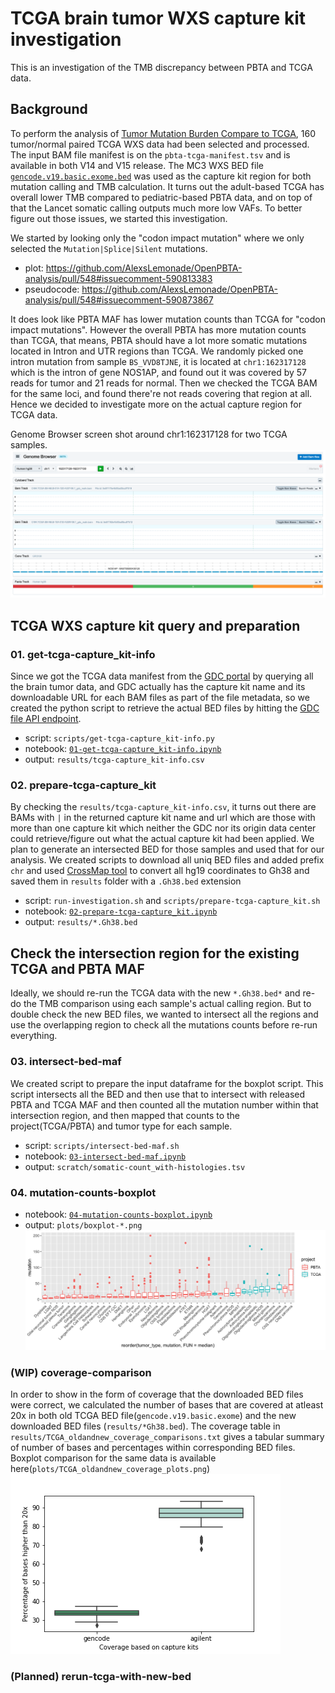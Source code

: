 # TCGA brain tumor WXS capture kit investigation
This is an investigation of the TMB discrepancy between PBTA and TCGA data. 

## Background
To perform the analysis of [Tumor Mutation Burden Compare to TCGA](https://github.com/AlexsLemonade/OpenPBTA-analysis/tree/master/analyses/tmb-compare-tcga), 160 tumor/normal paired TCGA WXS data had been selected and processed. The input BAM file manifest is on the `pbta-tcga-manifest.tsv` and is available in both V14 and V15 release. The MC3 WXS BED file [`gencode.v19.basic.exome.bed`](https://gdc.cancer.gov/about-data/publications/mc3-2017) was used as the capture kit region for both mutation calling and TMB calculation. It turns out the adult-based TCGA has overall lower TMB compared to pediatric-based PBTA data, and on top of that the Lancet somatic calling outputs much more low VAFs. To better figure out those issues, we started this investigation.

We started by looking only the "codon impact mutation" where we only selected the `Mutation|Splice|Silent` mutations.
- plot: https://github.com/AlexsLemonade/OpenPBTA-analysis/pull/548#issuecomment-590813383
- pseudocode: https://github.com/AlexsLemonade/OpenPBTA-analysis/pull/548#issuecomment-590873867

It does look like PBTA MAF has lower mutation counts than TCGA for "codon impact mutations". However the overall PBTA has more mutation counts than TCGA, that means, PBTA should have a lot more somatic mutations located in Intron and UTR regions than TCGA. We randomly picked one intron mutation from sample `BS_VVD8TJNE`, it is located at `chr1:162317128` which is the intron of gene NOS1AP, and found out it was covered by 57 reads for tumor and 21 reads for normal. Then we checked the TCGA BAM for the same loci, and found there're not reads covering that region at all. Hence we decided to investigate more on the actual capture region for TCGA data.

Genome Browser screen shot around chr1:162317128 for two TCGA samples.
![](./plots/screen-shot-genome-browser-tcga-gencode.png)

## TCGA WXS capture kit query and preparation
### 01. get-tcga-capture_kit-info
Since we got the TCGA data manifest from the [GDC portal](https://portal.gdc.cancer.gov/) by querying all the brain tumor data, and GDC actually has the capture kit name and its downloadable URL for each BAM files as part of the file metadata, so we created the python script to retrieve the actual BED files by hitting the [GDC file API endpoint](https://docs.gdc.cancer.gov/API/Users_Guide/Search_and_Retrieval/).

- script: `scripts/get-tcga-capture_kit-info.py`
- notebook: [`01-get-tcga-capture_kit-info.ipynb`](./notebooks/01-get-tcga-capture_kit-info.ipynb)
- output: `results/tcga-capture_kit-info.csv`

### 02. prepare-tcga-capture_kit
By checking the `results/tcga-capture_kit-info.csv`, it turns out there are BAMs with `|` in the returned capture kit name and url which are those with more than one capture kit which neither the GDC nor its origin data center could retrieve/figure out what the actual capture kit had been applied. We plan to generate an intersected BED for those samples and used that for our analysis. We created scripts to download all uniq BED files and added prefix `chr` and used [CrossMap tool](http://crossmap.sourceforge.net/) to convert all hg19 coordinates to Gh38 and saved them in  `results` folder with a `.Gh38.bed` extension

- script: `run-investigation.sh` and `scripts/prepare-tcga-capture_kit.sh`
- notebook: [`02-prepare-tcga-capture_kit.ipynb`](./notebooks/02-prepare-tcga-capture_kit.ipynb)
- output: `results/*.Gh38.bed`

## Check the intersection region for the existing TCGA and PBTA MAF
Ideally, we should re-run the TCGA data with the new `*.Gh38.bed*` and re-do the TMB comparison using each sample's actual calling region. But to double check the new BED files, we wanted to intersect all the regions and use the overlapping region to check all the mutations counts before re-run everything.
### 03. intersect-bed-maf
We created script to prepare the input dataframe for the boxplot script. This script intersects all the BED and then use that to intersect with released PBTA and TCGA MAF and then counted all the mutation number within that intersection region, and then mapped that counts to the project(TCGA/PBTA) and tumor type for each sample.
- script: `scripts/intersect-bed-maf.sh`
- notebook: [`03-intersect-bed-maf.ipynb`](./notebooks/03-intersect-bed-maf.ipynb)
- output: `scratch/somatic-count_with-histologies.tsv`

### 04. mutation-counts-boxplot
- notebook: [`04-mutation-counts-boxplot.ipynb`](./notebooks/04-mutation-counts-boxplot.ipynb)
- output: `plots/boxplot-*.png`
![](plots/boxplot-strelka2.png)

### (WIP) coverage-comparison
In order to show in the form of coverage that the downloaded BED files were  correct, we calculated the number of bases that are covered  at atleast 20x in both old TCGA BED file(`gencode.v19.basic.exome`) and the new downloaded BED files (`results/*Gh38.bed`). The coverage table in `results/TCGA_oldandnew_coverage_comparisons.txt` gives  a  tabular summary of  number of bases and percentages within corresponding BED files. Boxplot comparison for the same data is available here(`plots/TCGA_oldandnew_coverage_plots.png`)
![](plots/TCGA_oldandnew_coverage_plots.png)


### (Planned) rerun-tcga-with-new-bed
